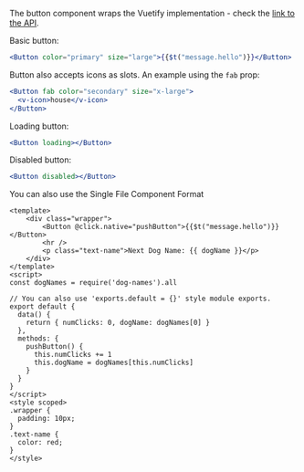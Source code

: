 The button component wraps the Vuetify implementation - check the [link to the API](https://vuetifyjs.com/en/api/v-btn/).

Basic button:

```jsx
<Button color="primary" size="large">{{$t("message.hello")}}</Button>
```

Button also accepts icons as slots. An example using the `fab` prop:

```jsx
<Button fab color="secondary" size="x-large">
  <v-icon>house</v-icon>
</Button>
```

Loading button:

```jsx
<Button loading></Button>
```

Disabled button:

```jsx
<Button disabled></Button>
```

You can also use the Single File Component Format

```vue
<template>
    <div class="wrapper">
        <Button @click.native="pushButton">{{$t("message.hello")}}</Button>
        <hr />
        <p class="text-name">Next Dog Name: {{ dogName }}</p>
    </div>
</template>
<script>
const dogNames = require('dog-names').all

// You can also use 'exports.default = {}' style module exports.
export default {
  data() {
    return { numClicks: 0, dogName: dogNames[0] }
  },
  methods: {
    pushButton() {
      this.numClicks += 1
      this.dogName = dogNames[this.numClicks]
    }
  }
}
</script>
<style scoped>
.wrapper {
  padding: 10px;
}
.text-name {
  color: red;
}
</style>
```
